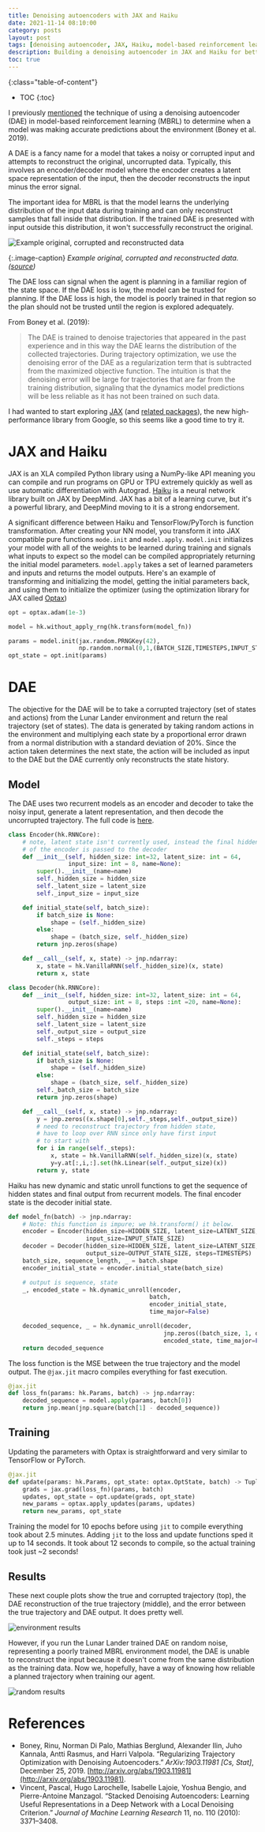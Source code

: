 ```yaml
---
title: Denoising autoencoders with JAX and Haiku
date: 2021-11-14 08:10:00
category: posts
layout: post
tags: [denoising autoencoder, JAX, Haiku, model-based reinforcement learning]
description: Building a denoising autoencoder in JAX and Haiku for better planning with model-based RL
toc: true
---
```



{:class="table-of-content"}
* TOC
{:toc}

I previously [mentioned](/blog/2021/11/first_look_at_mbrl/#final-thoughts) the technique of using a denoising autoencoder (DAE) in model-based reinforcement learning (MBRL) to determine when a model was making accurate predictions about the environment (Boney et al. 2019). 

A DAE is a fancy name for a model that takes a noisy or corrupted input and attempts to reconstruct the original, uncorrupted data. Typically, this involves an encoder/decoder model where the encoder creates a latent space representation of the input, then the decoder reconstructs the input minus the error signal. 

The important idea for MBRL is that the model learns the underlying distribution of the input data during training and can only reconstruct samples that fall inside that distribution. If the trained DAE is presented with input outside this distribution, it won't successfully reconstruct the original.

![Example original, corrupted and reconstructed data](/assets/images/2021/daes_and_jax/dae_mnist.png)

{:.image-caption}
*Example original, corrupted and reconstructed data. ([source](http://www.opendeep.org/v0.0.5/docs/tutorial-your-first-model))*

The DAE loss can signal when the agent is planning in a familiar region of the state space. If the DAE loss is low, the model can be trusted for planning. If the DAE loss is high, the model is poorly trained in that region so the plan should not be trusted until the region is explored adequately.

From Boney et al. (2019):

> The DAE is trained to denoise trajectories that appeared in the past experience and in this way the DAE learns the distribution of the collected trajectories. During trajectory optimization, we use the denoising error of the DAE as a regularization term that is subtracted from the maximized objective function. The intuition is that the denoising error will be large for trajectories that are far from the training distribution, signaling that the dynamics model predictions will be less reliable as it has not been trained on such data.
> 

I had wanted to start exploring [JAX](https://github.com/google/jax) (and [related packages](https://deepmind.com/blog/article/using-jax-to-accelerate-our-research)), the new high-performance library from Google, so this seems like a good time to try it.

# JAX and Haiku

JAX is an XLA compiled Python library using a NumPy-like API meaning you can compile and run programs on GPU or TPU extremely quickly as well as use automatic differentiation with Autograd. [Haiku](https://github.com/deepmind/dm-haiku) is a neural network library built on JAX by DeepMind. JAX has a bit of a learning curve, but it's a powerful library, and DeepMind moving to it is a strong endorsement.

A significant difference between Haiku and TensorFlow/PyTorch is function transformation. After creating your NN model, you transform it into JAX compatible pure functions `mode.init` and `model.apply`. `model.init` initializes your model with all of the weights to be learned during training and signals what inputs to expect so the model can be compiled appropriately returning the initial model parameters. `model.apply` takes a set of learned parameters and inputs and returns the model outputs. Here's an example of transforming and initializing the model, getting the initial parameters back, and using them to initialize the optimizer (using the optimization library for JAX called [Optax](https://github.com/deepmind/optax))

```python
opt = optax.adam(1e-3)

model = hk.without_apply_rng(hk.transform(model_fn))

params = model.init(jax.random.PRNGKey(42), 
                    np.random.normal(0,1,(BATCH_SIZE,TIMESTEPS,INPUT_STATE_SIZE)))
opt_state = opt.init(params)
```

# DAE

The objective for the DAE will be to take a corrupted trajectory (set of states and actions) from the Lunar Lander environment and return the real trajectory (set of states). The data is generated by taking random actions in the environment and multiplying each state by a proportional error drawn from a normal distribution with a standard deviation of 20%. Since the action taken determines the next state, the action will be included as input to the DAE but the DAE currently only reconstructs the state history.

## Model

The DAE uses two recurrent models as an encoder and decoder to take the noisy input, generate a latent representation, and then decode the uncorrupted trajectory. The full code is [here](https://github.com/tims457/learn_jax).

```python
class Encoder(hk.RNNCore):
    # note, latent state isn't currently used, instead the final hidden state
    # of the encoder is passed to the decoder
    def __init__(self, hidden_size: int=32, latent_size: int = 64, 
                 input_size: int = 8, name=None):
        super().__init__(name=name)
        self._hidden_size = hidden_size
        self._latent_size = latent_size
        self._input_size = input_size

    def initial_state(self, batch_size):
        if batch_size is None:
            shape = (self._hidden_size)
        else:
            shape = (batch_size, self._hidden_size)
        return jnp.zeros(shape)

    def __call__(self, x, state) -> jnp.ndarray:
        x, state = hk.VanillaRNN(self._hidden_size)(x, state)
        return x, state

class Decoder(hk.RNNCore):
    def __init__(self, hidden_size: int=32, latent_size: int = 64, 
                 output_size: int = 8, steps :int =20, name=None):
        super().__init__(name=name)
        self._hidden_size = hidden_size
        self._latent_size = latent_size
        self._output_size = output_size
        self._steps = steps

    def initial_state(self, batch_size):
        if batch_size is None:
            shape = (self._hidden_size)
        else:
            shape = (batch_size, self._hidden_size)
        self._batch_size = batch_size
        return jnp.zeros(shape)

    def __call__(self, x, state) -> jnp.ndarray:
        y = jnp.zeros((x.shape[0],self._steps,self._output_size))
        # need to reconstruct trajectory from hidden state,
        # have to loop over RNN since only have first input
        # to start with
        for i in range(self._steps):
            x, state = hk.VanillaRNN(self._hidden_size)(x, state)
            y=y.at[:,i,:].set(hk.Linear(self._output_size)(x))
        return y, state
```

Haiku has new dynamic and static unroll functions to get the sequence of hidden states and final output from recurrent models. The final encoder state is the decoder initial state.

```python
def model_fn(batch) -> jnp.ndarray:
    # Note: this function is impure; we hk.transform() it below.
    encoder = Encoder(hidden_size=HIDDEN_SIZE, latent_size=LATENT_SIZE, 
                      input_size=INPUT_STATE_SIZE)
    decoder = Decoder(hidden_size=HIDDEN_SIZE, latent_size=LATENT_SIZE, 
                      output_size=OUTPUT_STATE_SIZE, steps=TIMESTEPS)
    batch_size, sequence_length, _ = batch.shape
    encoder_initial_state = encoder.initial_state(batch_size)

    # output is sequence, state
    _, encoded_state = hk.dynamic_unroll(encoder, 
                                        batch, 
                                        encoder_initial_state, 
                                        time_major=False)

    decoded_sequence, _ = hk.dynamic_unroll(decoder, 
                                            jnp.zeros((batch_size, 1, decoder._hidden_size)), 
                                            encoded_state, time_major=False)
    return decoded_sequence
```

The loss function is the MSE between the true trajectory and the model output. The `@jax.jit` macro compiles everything for fast execution.

```python
@jax.jit
def loss_fn(params: hk.Params, batch) -> jnp.ndarray:
    decoded_sequence = model.apply(params, batch[0])
    return jnp.mean(jnp.square(batch[1] - decoded_sequence))
```

## Training

Updating the parameters with Optax is straightforward and very similar to TensorFlow or PyTorch.

```python
@jax.jit
def update(params: hk.Params, opt_state: optax.OptState, batch) -> Tuple[hk.Params, optax.OptState]:
    grads = jax.grad(loss_fn)(params, batch)
    updates, opt_state = opt.update(grads, opt_state)
    new_params = optax.apply_updates(params, updates)
    return new_params, opt_state
```

Training the model for 10 epochs before using `jit` to compile everything took about 2.5 minutes. Adding `jit` to the loss and update functions sped it up to 14 seconds. It took about 12 seconds to compile, so the actual training took just ~2 seconds! 

## Results
These next couple plots show the true and corrupted trajectory (top), the DAE reconstruction of the true trajectory (middle), and the error between the true trajectory and DAE output. It does pretty well.

![environment results](/assets/images/2021/daes_and_jax/results_environment.png)

However, if you run the Lunar Lander trained DAE on random noise, representing a poorly trained MBRL environment model, the DAE is unable to reconstruct the input because it doesn't come from the same distribution as the training data. Now we, hopefully, have a way of knowing how reliable a planned trajectory when training our agent.

![random results](/assets/images/2021/daes_and_jax/results_random.png)


# References

- Boney, Rinu, Norman Di Palo, Mathias Berglund, Alexander Ilin, Juho Kannala, Antti Rasmus, and Harri Valpola. “Regularizing Trajectory Optimization with Denoising Autoencoders.” *ArXiv:1903.11981 [Cs, Stat]*, December 25, 2019. [http://arxiv.org/abs/1903.11981](http://arxiv.org/abs/1903.11981).
- Vincent, Pascal, Hugo Larochelle, Isabelle Lajoie, Yoshua Bengio, and Pierre-Antoine Manzagol. “Stacked Denoising Autoencoders: Learning Useful Representations in a Deep Network with a Local Denoising Criterion.” *Journal of Machine Learning Research* 11, no. 110 (2010): 3371–3408.
